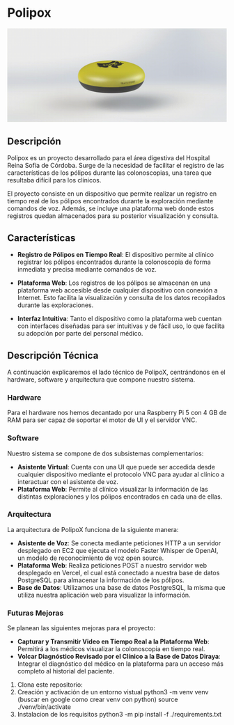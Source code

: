 

# Polipox

![](https://github.com/orzaez/PolipoX/blob/master/images/GIF_Polipox.gif)

## Descripción

Polipox es un proyecto desarrollado para el área digestiva del Hospital Reina Sofía de Córdoba. Surge de la necesidad de facilitar el registro de las características de los pólipos durante las colonoscopias, una tarea que resultaba difícil para los clínicos.

El proyecto consiste en un dispositivo que permite realizar un registro en tiempo real de los pólipos encontrados durante la exploración mediante comandos de voz. Además, se incluye una plataforma web donde estos registros quedan almacenados para su posterior visualización y consulta.

## Características

- **Registro de Pólipos en Tiempo Real**: El dispositivo permite al clínico registrar los pólipos encontrados durante la colonoscopia de forma inmediata y precisa mediante comandos de voz.

- **Plataforma Web**: Los registros de los pólipos se almacenan en una plataforma web accesible desde cualquier dispositivo con conexión a Internet. Esto facilita la visualización y consulta de los datos recopilados durante las exploraciones.

- **Interfaz Intuitiva**: Tanto el dispositivo como la plataforma web cuentan con interfaces diseñadas para ser intuitivas y de fácil uso, lo que facilita su adopción por parte del personal médico.

## Descripción Técnica

A continuación explicaremos el lado técnico de PolipoX, centrándonos en el hardware, software y arquitectura que compone nuestro sistema.

### Hardware

Para el hardware nos hemos decantado por una Raspberry Pi 5 con 4 GB de RAM para ser capaz de soportar el motor de UI y el servidor VNC.

### Software

Nuestro sistema se compone de dos subsistemas complementarios:

- **Asistente Virtual**: Cuenta con una UI que puede ser accedida desde cualquier dispositivo mediante el protocolo VNC para ayudar al clínico a interactuar con el asistente de voz.
- **Plataforma Web**: Permite al clínico visualizar la información de las distintas exploraciones y los pólipos encontrados en cada una de ellas.

### Arquitectura

La arquitectura de PolipoX funciona de la siguiente manera:

- **Asistente de Voz**: Se conecta mediante peticiones HTTP a un servidor desplegado en EC2 que ejecuta el modelo Faster Whisper de OpenAI, un modelo de reconocimiento de voz open source.
- **Plataforma Web**: Realiza peticiones POST a nuestro servidor web desplegado en Vercel, el cual está conectado a nuestra base de datos PostgreSQL para almacenar la información de los pólipos.
- **Base de Datos**: Utilizamos una base de datos PostgreSQL, la misma que utiliza nuestra aplicación web para visualizar la información.


### Futuras Mejoras

Se planean las siguientes mejoras para el proyecto:

- **Capturar y Transmitir Video en Tiempo Real a la Plataforma Web**: Permitirá a los médicos visualizar la colonoscopia en tiempo real.
- **Volcar Diagnóstico Revisado por el Clínico a la Base de Datos Diraya**: Integrar el diagnóstico del médico en la plataforma para un acceso más completo al historial del paciente.



1. Clona este repositorio:
2. Creación y activación de un entorno vistual
python3 -m venv venv (buscar en google como crear venv con python)
source ./venv/bin/activate
3. Instalacion de los requisitos
python3 -m pip install -f ./requirements.txt
